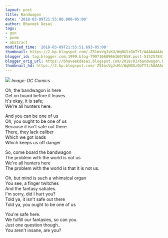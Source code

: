```yaml
---
layout: post
title: Bandwagon
date: '2018-03-09T21:55:00.000-05:00'
author: Bhaveek Desai
tags:
- gun
- poem
- abstract
modified_time: '2018-03-09T21:55:51.693-05:00'
thumbnail: https://2.bp.blogspot.com/-Z51msVgJsKU/WqNGSzGbTYI/AAAAAAAAdL0/_TNBPjL1gUw6nky5Xxow_DO0_paDZLsSgCLcBGAs/s72-c/vlcsnap-2018-03-09-20h42m34s601.png
blogger_id: tag:blogger.com,1999:blog-799716689661607658.post-5152578435767403941
blogger_orig_url: https://bhaveekdesai.blogspot.com/2018/03/bandwagon.html
thumbnail_hd: https://2.bp.blogspot.com/-Z51msVgJsKU/WqNGSzGbTYI/AAAAAAAAdL0/_TNBPjL1gUw6nky5Xxow_DO0_paDZLsSgCLcBGAs/s1600/vlcsnap-2018-03-09-20h42m34s601.png
---
```


![](https://2.bp.blogspot.com/-Z51msVgJsKU/WqNGSzGbTYI/AAAAAAAAdL0/_TNBPjL1gUw6nky5Xxow_DO0_paDZLsSgCLcBGAs/s1600/vlcsnap-2018-03-09-20h42m34s601.png)
*Image: DC Comics*

Oh, the bandwagon is here  
Get on board before it leaves  
It's okay, it is safe;  
We're all hunters here.  

And you can be one of us  
Oh, you ought to be one of us  
Because it isn't safe out there.  
There, they lack caliber  
Which we got loads  
Which keeps us off danger  

So, come board the bandwagon  
The problem with the world is not us.  
We're all hunters here  
The problem with the world is that it is not us.  

Oh, but mind is such a whimsical organ  
You see, a finger twitches  
And the fantasy satiates.  
I'm sorry, did I hurt you?  
Told ya, it isn't safe out there  
Told ya, you ought to be one of us  

You're safe here.  
We fulfill our fantasies, so can you.  
Just one question though..  
You aren't insane, are you?
